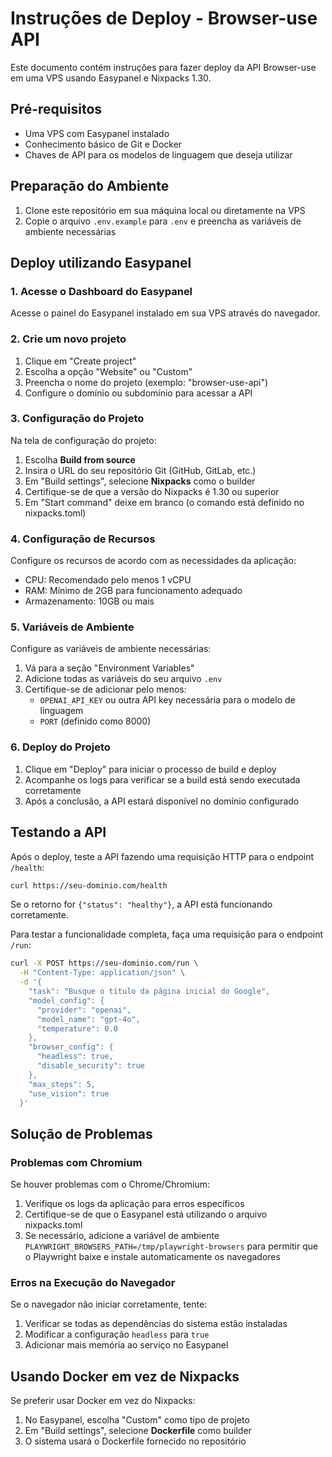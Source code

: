 # Instruções de Deploy - Browser-use API

Este documento contém instruções para fazer deploy da API Browser-use em uma VPS usando Easypanel e Nixpacks 1.30.

## Pré-requisitos

- Uma VPS com Easypanel instalado
- Conhecimento básico de Git e Docker
- Chaves de API para os modelos de linguagem que deseja utilizar

## Preparação do Ambiente

1. Clone este repositório em sua máquina local ou diretamente na VPS
2. Copie o arquivo `.env.example` para `.env` e preencha as variáveis de ambiente necessárias

## Deploy utilizando Easypanel

### 1. Acesse o Dashboard do Easypanel

Acesse o painel do Easypanel instalado em sua VPS através do navegador.

### 2. Crie um novo projeto

1. Clique em "Create project"
2. Escolha a opção "Website" ou "Custom"
3. Preencha o nome do projeto (exemplo: "browser-use-api")
4. Configure o domínio ou subdomínio para acessar a API

### 3. Configuração do Projeto

Na tela de configuração do projeto:

1. Escolha **Build from source**
2. Insira o URL do seu repositório Git (GitHub, GitLab, etc.)
3. Em "Build settings", selecione **Nixpacks** como o builder
4. Certifique-se de que a versão do Nixpacks é 1.30 ou superior
5. Em "Start command" deixe em branco (o comando está definido no nixpacks.toml)

### 4. Configuração de Recursos

Configure os recursos de acordo com as necessidades da aplicação:

- CPU: Recomendado pelo menos 1 vCPU
- RAM: Mínimo de 2GB para funcionamento adequado
- Armazenamento: 10GB ou mais

### 5. Variáveis de Ambiente

Configure as variáveis de ambiente necessárias:

1. Vá para a seção "Environment Variables"
2. Adicione todas as variáveis do seu arquivo `.env` 
3. Certifique-se de adicionar pelo menos:
   - `OPENAI_API_KEY` ou outra API key necessária para o modelo de linguagem
   - `PORT` (definido como 8000)

### 6. Deploy do Projeto

1. Clique em "Deploy" para iniciar o processo de build e deploy
2. Acompanhe os logs para verificar se a build está sendo executada corretamente
3. Após a conclusão, a API estará disponível no domínio configurado

## Testando a API

Após o deploy, teste a API fazendo uma requisição HTTP para o endpoint `/health`:

```bash
curl https://seu-dominio.com/health
```

Se o retorno for `{"status": "healthy"}`, a API está funcionando corretamente.

Para testar a funcionalidade completa, faça uma requisição para o endpoint `/run`:

```bash
curl -X POST https://seu-dominio.com/run \
  -H "Content-Type: application/json" \
  -d '{
    "task": "Busque o título da página inicial do Google",
    "model_config": {
      "provider": "openai",
      "model_name": "gpt-4o",
      "temperature": 0.0
    },
    "browser_config": {
      "headless": true,
      "disable_security": true
    },
    "max_steps": 5,
    "use_vision": true
  }'
```

## Solução de Problemas

### Problemas com Chromium

Se houver problemas com o Chrome/Chromium:

1. Verifique os logs da aplicação para erros específicos
2. Certifique-se de que o Easypanel está utilizando o arquivo nixpacks.toml
3. Se necessário, adicione a variável de ambiente `PLAYWRIGHT_BROWSERS_PATH=/tmp/playwright-browsers` para permitir que o Playwright baixe e instale automaticamente os navegadores

### Erros na Execução do Navegador

Se o navegador não iniciar corretamente, tente:

1. Verificar se todas as dependências do sistema estão instaladas
2. Modificar a configuração `headless` para `true` 
3. Adicionar mais memória ao serviço no Easypanel

## Usando Docker em vez de Nixpacks

Se preferir usar Docker em vez do Nixpacks:

1. No Easypanel, escolha "Custom" como tipo de projeto
2. Em "Build settings", selecione **Dockerfile** como builder
3. O sistema usará o Dockerfile fornecido no repositório 